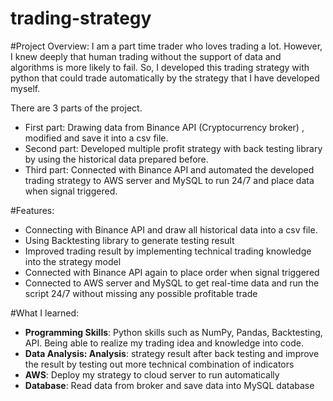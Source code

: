 # trading-strategy

#Project Overview:
I am a part time trader who loves trading a lot. However, I knew deeply that human trading without the support of data and algorithms is more likely to fail. So, I developed this trading strategy with python that could trade automatically by the strategy that I have developed myself. 

There are 3 parts of the project. 
- First part: Drawing data from Binance API (Cryptocurrency broker) , modified and save it into a csv file.
- Second part: Developed multiple profit strategy with back testing library by using the historical data prepared before.
- Third part: Connected with Binance API and automated the developed trading strategy to AWS server and MySQL to run 24/7 and place data when signal triggered.

#Features:
- Connecting with Binance API and draw all historical data into a csv file.
- Using Backtesting library to generate testing result 
- Improved trading result by implementing technical trading knowledge into the strategy model 
- Connected with Binance API again to place order when signal triggered
- Connected to AWS server and MySQL to get real-time data and run the script 24/7 without missing any possible profitable trade

#What I learned:
- **Programming Skills**: Python skills such as NumPy, Pandas, Backtesting, API. Being able to realize my trading idea and knowledge into code.
- **Data Analysis: Analysis**: strategy result after back testing and improve the result by testing out more technical combination of indicators
- **AWS**: Deploy my strategy to cloud server to run automatically 
- **Database**: Read data from broker and save data into MySQL database
